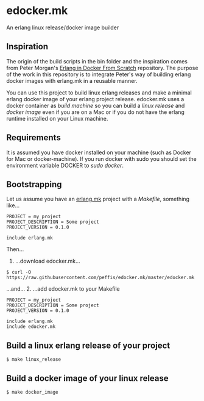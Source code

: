 # edocker.mk
An erlang linux release/docker image builder 

## Inspiration
The origin of the build scripts in the bin folder and the inspiration comes from 
Peter Morgan's [Erlang in Docker From Scratch](https://github.com/shortishly/erlang-in-docker-from-scratch) 
repository. The purpose of the work in this repository is to integrate Peter's way of building erlang docker 
images with erlang.mk in a reusable manner. 

You can use this project to build linux erlang releases and make a minimal erlang docker image
of your erlang project release. edocker.mk uses a docker container as *build machine* so you can
build a *linux release* and *docker image* even if you are on a Mac or
if you do not have the erlang runtime installed on your Linux machine. 

## Requirements
It is assumed you have docker installed on your machine (such as Docker for Mac
or docker-machine). If you run docker with sudo you should set the environment 
variable DOCKER to *sudo docker*.

## Bootstrapping
Let us assume you have an [erlang.mk](https://erlang.mk) project with a *Makefile*, something like...
```
PROJECT = my_project
PROJECT_DESCRIPTION = Some project
PROJECT_VERSION = 0.1.0

include erlang.mk
```
Then...
1. ...download edocker.mk...
```
$ curl -O https://raw.githubusercontent.com/peffis/edocker.mk/master/edocker.mk
```
...and...
2. ...add edocker.mk to your Makefile
```
PROJECT = my_project
PROJECT_DESCRIPTION = Some project
PROJECT_VERSION = 0.1.0

include erlang.mk
include edocker.mk
```

## Build a linux erlang release of your project
```
$ make linux_release
```

## Build a docker image of your linux release
```
$ make docker_image
```
